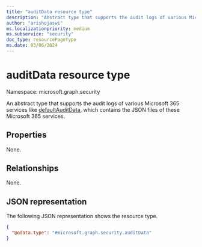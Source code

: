 ```yaml
---
title: "auditData resource type"
description: "Abstract type that supports the audit logs of various Microsoft 365 services."
author: "arishojaswi"
ms.localizationpriority: medium
ms.subservice: "security"
doc_type: resourcePageType
ms.date: 03/06/2024
---
```


# auditData resource type

Namespace: microsoft.graph.security

An abstract type that supports the audit logs of various Microsoft 365 services like [defaultAuditData](../resources/security-defaultauditdata.md), which contains the JSON files of these Microsoft 365 services.

## Properties

None.

## Relationships

None.

## JSON representation

The following JSON representation shows the resource type.
<!-- {
  "blockType": "resource",
  "@odata.type": "microsoft.graph.security.auditData"
}
-->
``` json
{
  "@odata.type": "#microsoft.graph.security.auditData"
}
```
